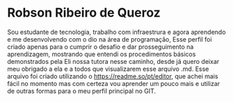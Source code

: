 # Robson Ribeiro de Queroz

Sou estudante de tecnologia, trabalho com infraestrura e agora aprendendo e me desenvolvendo com o dio na área de programação, Esse perfil foi criado apenas para o cumprir o desafio e dar prosseguimento na aprendizagem, mostrando que entendi os procedimentos básicos demonstrados pela Eli nossa tutora nesse caminho, desde já quero deixar meu obrigado a ela e a todos que visualizarem esse arquivo .md.
Esse arquivo foi criado utilizando o https://readme.so/pt/editor, que achei mais fácil no momento mas com certeza vou aprender um pouco mais e utilizar de outras formas para o meu perfil principal no GIT.